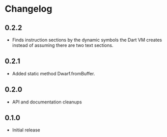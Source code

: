 # Changelog

## 0.2.2

- Finds instruction sections by the dynamic symbols the Dart VM creates instead
  of assuming there are two text sections.

## 0.2.1

- Added static method Dwarf.fromBuffer.

## 0.2.0

- API and documentation cleanups

## 0.1.0

- Initial release
